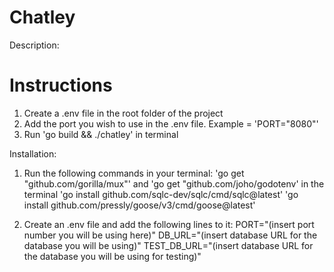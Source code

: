 # Chatley
Description:


# Instructions
1. Create a .env file in the root folder of the project
2. Add the port you wish to use in the .env file. Example = 'PORT="8080"'  
3. Run 'go build && ./chatley' in terminal

Installation:
1. Run the following commands in your terminal:
        'go get "github.com/gorilla/mux"' and 
        'go get "github.com/joho/godotenv' in the terminal
        'go install github.com/sqlc-dev/sqlc/cmd/sqlc@latest'
        'go install github.com/pressly/goose/v3/cmd/goose@latest'
        
2. Create an .env file and add the following lines to it:
        PORT="(insert port number you will be using here)"
        DB_URL="(insert database URL for the database you will be using)"
        TEST_DB_URL="(insert database URL for the database you will be using for testing)"